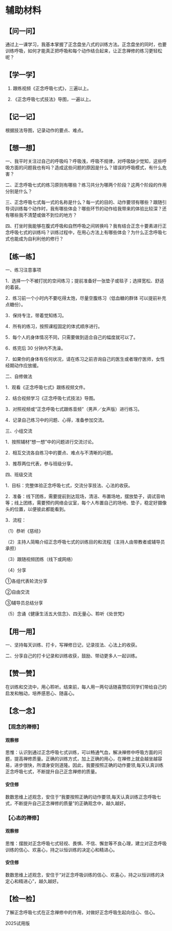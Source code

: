 # 辅助材料
## 【问一问】
通过上一课学习，我基本掌握了正念盘坐八式的训练方法。正念盘坐的同时，也要训练呼吸，如何才能真正把呼吸和每个动作结合起来，让正念禅修的练习更轻松呢？
## 【学一学】
1. 跟练视频《正念呼吸七式》，三遍以上。

2. 《正念呼吸七式技法》导图，一遍以上。
## 【记一记】
根据技法导图，记录动作的要点、难点。 
## 【想一想】
一、我平时关注过自己的呼吸吗？呼吸浅，呼吸不规律，对呼吸缺少觉知，这些呼吸方面的问题我也有吗？造成这些问题的原因是什么？错误的呼吸模式，有什么危害？

二、正念呼吸七式的练习原则有哪些？练习共分为哪两个阶段？这两个阶段的作用分别是什么？

三、正念呼吸七式每一式的名称是什么？每一式的目的、动作要领有哪些？跟随引导词训练每个动作时，我有哪些体会？哪些环节的动作给我带来的体验比较深？还有哪些我不清楚或做不到位的地方？

四、打坐时我能够在腹式呼吸和自然呼吸之间转换吗？我有结合正念十要素进行正念呼吸七式的训练吗？训练过程中，在用心方法上有哪些体会？为什么正念呼吸七式也能成为自利利他的修行？

## 【练一练】
一、练习注意事项

1．选择一个不被打扰的空间练习；提前准备好一张垫子或毯子；选择宽松、舒适的着装。

2．练习前一个小时内不要吃得太饱，尽量空腹练习（低血糖的群体 可以提前补充点糖份）。

3．保持专注，带着觉知练习。

4．所有的练习，按照课程固定的体式顺序进行。

5．每个人的身体情况不同，只需要做到适合自己的幅度就可以了。

6．练完后 30 分钟内不洗澡。

7．如果你的身体有任何状况，请在练习之前咨询自己的医生或者理疗医师，女性经期动作应放缓。

二、自修做法

1．观看《正念呼吸七式》跟练视频文件。

2．结合视频学习《正念呼吸七式技法》导图。

3．对照视频或“正念呼吸七式跟练音频”（男声／女声版）进行练习。

4．记录自己练习中的问题、心得，准备参加交流。

三、小组交流

1．按照辅材“想一想”中的问题进行交流讨论。

2．相互交流各自练习中的要点、难点与不清晰的问题。

3．推荐两位代表，参与班级分享。

四、班级交流

1．目标：完整体验正念呼吸七式，交流分享技法、心法的收获。

2．准备：线下团练，需要提前到达现场，清洁、布置场地，摆放垫子，调试音响等；线上团练，需要预约网络会议室，每个人布置自己的场地、垫子，稳定好摄像头的位置，以便彼此都能看到。

3．流程：

（1）恭听《慈经》

（2）主持人简略介绍正念呼吸七式的训练目的和流程（主持人由带教者或辅导员承担）

（3）跟随视频团练（线下或网络）

（4）分享

①各组代表轮流分享

②自由交流

③辅导员总结分享

（5）念诵《健康生活五大信念》、四无量心、聆听《处世梵》

## 【用一用】
一、坚持每天训练、打卡，写禅修日记，记录技法、心法上的收获。

二、分享自己的打卡记录和训练收获，鼓励、带动更多人一起训练。

## 【赞一赞】
在训练和交流中，用心聆听。结束前，每人用一两句话随喜赞叹同学们带给自己的启发和触动，培养感恩心、随喜心。

## 【念一念】
### 【观念的禅修】 

#### 观察修 

思惟：认识到通过正念呼吸七式训练，可以畅通气血，解决禅修中呼吸方面的问题，提高禅修质量。正确的训练方式，加上正确的用心，在禅修上就会越坐越容易，进步很快，所谓身安则道隆。因此，我要按照正确的动作要领,每天认真训练正念呼吸七式，不断提升自己正念禅修的质量。

#### 安住修 

数数思维上述观念，安住于“我要按照正确的动作要领,每天认真训练正念呼吸七式，不断提升自己正念禅修的质量”的正确观念中，越久越好。

### 【心态的禅修】 

#### 观察修 

思惟：摆脱对正念呼吸七式轻视、畏惧、不信、懈怠等不良心理，建立对正念呼吸训练的信心、欢喜心，持之以恒训练的决定心和精进心。

#### 安住修 

数数思维上述观念，安住于“对正念呼吸训练的信心、欢喜心，持之以恒训练的决定心和精进心”，越久越好。

## 【检一检】
了解正念呼吸七式在正念禅修中的作用，对做好正念呼吸生起向往心、信心。

2025试用版